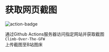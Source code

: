 # 获取网页截图
![action-badge](https://github.com/shanmite/Capture-Web-Page/workflows/Run%20in%20Nodejs/badge.svg)  

通过Github Actions服务器访问指定网站并获取截图  
`Climb-Over-The-GFW`  
上传截图至B站图床  